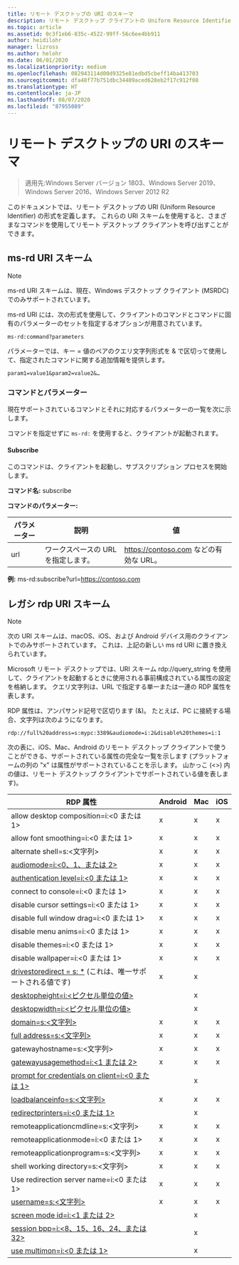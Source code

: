```yaml
---
title: リモート デスクトップの URI のスキーマ
description: リモート デスクトップ クライアントの Uniform Resource Identifier スキームについて説明します
ms.topic: article
ms.assetid: 0c3f1eb6-835c-4522-99ff-56c6ee4bb911
author: heidilohr
manager: lizross
ms.author: helohr
ms.date: 06/01/2020
ms.localizationpriority: medium
ms.openlocfilehash: 082943114d00d9325e81edbd5cbeff14ba413703
ms.sourcegitcommit: dfa48f77b751dbc34409aced628eb2f17c912f08
ms.translationtype: HT
ms.contentlocale: ja-JP
ms.lasthandoff: 08/07/2020
ms.locfileid: "87955089"
---
```

# <a name="remote-desktop-uri-scheme"></a>リモート デスクトップの URI のスキーマ

> 適用先:Windows Server バージョン 1803、Windows Server 2019、Windows Server 2016、Windows Server 2012 R2

このドキュメントでは、リモート デスクトップの URI (Uniform Resource Identifier) の形式を定義します。 これらの URI スキームを使用すると、さまざまなコマンドを使用してリモート デスクトップ クライアントを呼び出すことができます。

## <a name="ms-rd-uri-scheme"></a>ms-rd URI スキーム

>[!NOTE]
> ms-rd URI スキームは、現在、Windows デスクトップ クライアント (MSRDC) でのみサポートされています。

ms-rd URI には、次の形式を使用して、クライアントのコマンドとコマンドに固有のパラメーターのセットを指定するオプションが用意されています。

```
ms-rd:command?parameters
```

パラメーターでは、キー = 値のペアのクエリ文字列形式を & で区切って使用して、指定されたコマンドに関する追加情報を提供します。

```
param1=value1&param2=value2&…
```

### <a name="commands-and-parameters"></a>コマンドとパラメーター

現在サポートされているコマンドとそれに対応するパラメーターの一覧を次に示します。

コマンドを指定せずに `ms-rd:` を使用すると、クライアントが起動されます。

#### <a name="subscribe"></a>Subscribe

このコマンドは、クライアントを起動し、サブスクリプション プロセスを開始します。

**コマンド名:** subscribe

**コマンドのパラメーター:**

| パラメーター | 説明                  | 値 |
|-----------|------------------------------|--------|
| url       | ワークスペースの URL を指定します。 | <https://contoso.com> などの有効な URL。 |

**例:** ms-rd:subscribe?url=https://contoso.com

## <a name="legacy-rdp-uri-scheme"></a>レガシ rdp URI スキーム

>[!NOTE]
> 次の URI スキームは、macOS、iOS、および Android デバイス用のクライアントでのみサポートされています。 これは、上記の新しい ms rd URI に置き換えられています。

Microsoft リモート デスクトップでは、URI スキーム rdp://query_string を使用して、クライアントを起動するときに使用される事前構成されている属性の設定を格納します。 クエリ文字列は、URL で指定する単一または一連の RDP 属性を表します。

RDP 属性は、アンパサンド記号で区切ります (&)。 たとえば、PC に接続する場合、文字列は次のようになります。

```
rdp://full%20address=s:mypc:3389&audiomode=i:2&disable%20themes=i:1
```

次の表に、iOS、Mac、Android のリモート デスクトップ クライアントで使うことができる、サポートされている属性の完全な一覧を示します (プラットフォームの列の "x" は属性がサポートされていることを示します。 山かっこ (<>) 内の値は、リモート デスクトップ クライアントでサポートされている値を表します)。

| RDP 属性                                           | Android | Mac | iOS |
|---------------------------------------------------------|---------|-----|-----|
| allow desktop composition=i:&lt;0 または 1&gt;              | x       | x   | x   |
| allow font smoothing=i:<0 または 1&gt;                      | x       | x   | x   |
| alternate shell=s:&lt;文字列&gt;                        | x       | x   | x   |
| [audiomode=i:&lt;0、1、または 2&gt;](/previous-versions/windows/it-pro/windows-server-2008-r2-and-2008/ff393707(v=ws.10)) | x       | x   | x   |
| [authentication level=i:&lt;0 または 1&gt;](/previous-versions/windows/it-pro/windows-server-2008-r2-and-2008/ff393709(v=ws.10)) | x       | x   | x   |
| connect to console=i:&lt;0 または 1&gt;                     | x       | x   | x   |
| disable cursor settings=i:&lt;0 または 1&gt;                | x       | x   | x   |
| disable full window drag=i:&lt;0 または 1&gt;               | x       | x   | x   |
| disable menu anims=i:&lt;0 または 1&gt;                     | x       | x   | x   |
| disable themes=i:&lt;0 または 1&gt;                         | x       | x   | x   |
| disable wallpaper=i:&lt;0 または 1&gt;                      | x       | x   | x   |
| [drivestoredirect = s: *](/previous-versions/windows/it-pro/windows-server-2008-r2-and-2008/ff393728(v=ws.10)) (これは、唯一サポートされる値です) | x       | x   |     |
| [desktopheight=i:&lt;ピクセル単位の値&gt;](/previous-versions/windows/it-pro/windows-server-2008-r2-and-2008/ff393702(v=ws.10)) |         | x   |     |
| [desktopwidth=i:&lt;ピクセル単位の値&gt;](/previous-versions/windows/it-pro/windows-server-2008-r2-and-2008/ff393697(v=ws.10))  |         | x   |     |
| [domain=s:&lt;文字列&gt;](/previous-versions/windows/it-pro/windows-server-2008-r2-and-2008/ff393673(v=ws.10))                 | x | x | x |
| [full address=s:&lt;文字列&gt;](/previous-versions/windows/it-pro/windows-server-2008-r2-and-2008/ff393661(v=ws.10))           | x | x | x |
| gatewayhostname=s:&lt;文字列&gt;                  | x | x | x |
| [gatewayusagemethod=i:&lt;1 または 2&gt;](/windows/win32/termserv/imsrdpclienttransportsettings-gatewayusagemethod)                | x | x | x |
| [prompt for credentials on client=i:&lt;0 または 1&gt;](/previous-versions/windows/it-pro/windows-server-2008-r2-and-2008/ff393660(v=ws.10)) |   | x |   |
| [loadbalanceinfo=s:&lt;文字列&gt;](/previous-versions/windows/it-pro/windows-server-2008-r2-and-2008/ff393684(v=ws.10))                  | x | x | x |
| [redirectprinters=i:&lt;0 または 1&gt;](/previous-versions/windows/it-pro/windows-server-2008-r2-and-2008/ff393671(v=ws.10))                 |   | x |   |
| remoteapplicationcmdline=s:&lt;文字列&gt;         | x | x | x |
| remoteapplicationmode=i:&lt;0 または 1&gt;            | x | x | x |
| remoteapplicationprogram=s:&lt;文字列&gt;         | x | x | x |
| shell working directory=s:&lt;文字列&gt;          | x | x | x |
| Use redirection server name=i:&lt;0 または 1&gt;      | x | x | x |
| [username=s:&lt;文字列&gt;](/previous-versions/windows/it-pro/windows-server-2008-r2-and-2008/ff393678(v=ws.10))                  | x | x | x |
| [screen mode id=i:&lt;1 または 2&gt;](/previous-versions/windows/it-pro/windows-server-2008-r2-and-2008/ff393692(v=ws.10))            |   | x |   |
| [session bpp=i:&lt;8、15、16、24、または 32&gt;](/previous-versions/windows/it-pro/windows-server-2008-r2-and-2008/ff393680(v=ws.10)) |   | x |   |
| [use multimon=i:&lt;0 または 1&gt;](/previous-versions/windows/it-pro/windows-server-2008-r2-and-2008/ff393695(v=ws.10))              |   | x |   |
